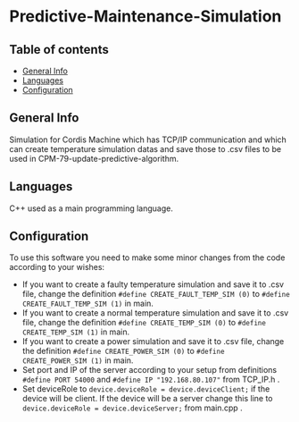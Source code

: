 # Predictive-Maintenance-Simulation

## Table of contents
* [General Info](general-info)
* [Languages](#languages)
* [Configuration](#configuration)

## General Info
Simulation for Cordis Machine which has TCP/IP communication and which  can create temperature simulation datas and save those to .csv files to be used in CPM-79-update-predictive-algorithm.  

## Languages
C++ used as a main programming language.  

## Configuration 
To use this software you need to make some minor changes from the code according to your wishes:  
* If you want to create a faulty temperature simulation and save it to .csv file, change the definition ```#define CREATE_FAULT_TEMP_SIM (0)``` to ```#define CREATE_FAULT_TEMP_SIM (1)``` in main.  
* If you want to create a normal temperature simulation and save it to .csv file, change the definition ```#define CREATE_TEMP_SIM (0)``` to ```#define CREATE_TEMP_SIM (1)``` in main.  
* If you want to create a power simulation and save it to .csv file, change the definition ```#define CREATE_POWER_SIM (0)``` to ```#define CREATE_POWER_SIM (1)``` in main.  
* Set port and IP of the server according to your setup from definitions ```#define PORT 54000``` and ```#define IP "192.168.80.107"``` from TCP_IP.h .  
* Set deviceRole to ```device.deviceRole = device.deviceClient;``` if the device will be client. If the device will be a server change this line to ```device.deviceRole = device.deviceServer;``` from main.cpp .  

